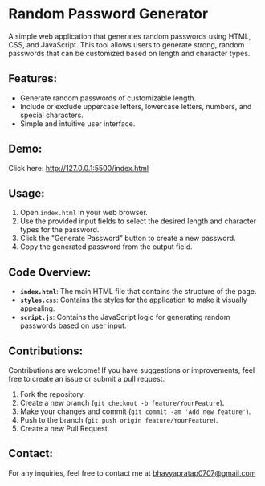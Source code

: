 # Random Password Generator

A simple web application that generates random passwords using HTML, CSS, and JavaScript. This tool allows users to generate strong, random passwords that can be customized based on length and character types.

## Features:

- Generate random passwords of customizable length.
- Include or exclude uppercase letters, lowercase letters, numbers, and special characters.
- Simple and intuitive user interface.

## Demo:
Click here: http://127.0.0.1:5500/index.html

## Usage:

1. Open `index.html` in your web browser.
2. Use the provided input fields to select the desired length and character types for the password.
3. Click the "Generate Password" button to create a new password.
4. Copy the generated password from the output field.

## Code Overview:

- **`index.html`**: The main HTML file that contains the structure of the page.
- **`styles.css`**: Contains the styles for the application to make it visually appealing.
- **`script.js`**: Contains the JavaScript logic for generating random passwords based on user input.

## Contributions:

Contributions are welcome! If you have suggestions or improvements, feel free to create an issue or submit a pull request.
1. Fork the repository.
2. Create a new branch (`git checkout -b feature/YourFeature`).
3. Make your changes and commit (`git commit -am 'Add new feature'`).
4. Push to the branch (`git push origin feature/YourFeature`).
5. Create a new Pull Request.

## Contact:

For any inquiries, feel free to contact me at bhavyapratap0707@gmail.com

